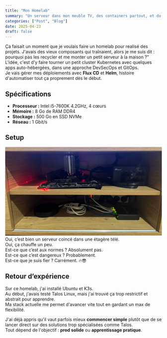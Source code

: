 ```yaml
---
title: "Mon Homelab"
summary: "Un serveur dans mon meuble TV, des containers partout, et du GitOps pour tout piloter"
categories: ["Post", "Blog"]
date: 2025-04-23
draft: false
---
```


Ça faisait un moment que je voulais faire un homelab pour realisé des projets.
 J'avais des vieux composants qui traînaient, alors je me suis dit : pourquoi pas les recycler et me monter un petit serveur à la maison ?”
L'idée, c'est d'y faire tourner un petit cluster Kubernetes avec quelques apps auto-hébergées, dans une approche DevSecOps et GitOps.  
Je vais gérer mes déploiements avec **Flux CD** et **Helm**, histoire d'automatiser tout ça proprement dès le début.

## Spécifications  
- **Processeur :** Intel i5-7600K 4.2GHz, 4 cœurs  
- **Mémoire :** 8 Go de RAM DDR4  
- **Stockage :** 500 Go en SSD NVMe  
- **Réseau :** 1 Gbit/s

## Setup  
![photo du setup :D](homelab.jpeg)  
Oui, c’est bien un serveur coincé dans une étagère télé.  
Oui, ça chauffe un peu.  
Est-ce que c’est aux normes ? Absolument pas.  
Est-ce que c’est dangereux ? Probablement.  
Est-ce que je suis fier ? Carrément. 🔥😎


## Retour d’expérience  
Sur ce homelab, j'ai installé Ubuntu et K3s.  
Au début, j'avais testé Talos Linux, mais j'ai trouvé ça trop restrictif et abstrait pour apprendre.  
Ma stack actuelle me permet d'avancer vite tout en gardant un max de flexibilité.

J'ai déjà appris qu'il vaut parfois mieux **commencer simple** plutôt que de se lancer direct sur des solutions trop spécialisées comme Talos.  
Tout dépend de l'objectif : **prod solide** ou **apprentissage pratique**.

